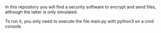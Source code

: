In this repository you will find a security software to encrypt and send files, although the latter is only simulated.

To run it, you only need to execute the file main.py with python3 on a cmd console.
